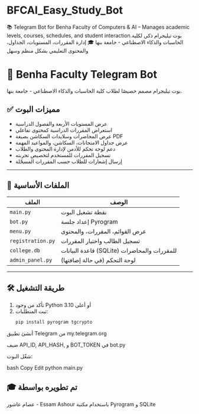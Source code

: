 # BFCAI_Easy_Study_Bot
📚 Telegram Bot for Benha Faculty of Computers &amp; AI – Manages academic levels, courses, schedules, and student interaction.بوت تيليجرام ذكي لكلية الحاسبات والذكاء الاصطناعي - جامعة بنها 🎓 إدارة المقررات، المستويات، الجداول، والمحتوى التعليمي بشكل منظم وسهل
# 🤖 Benha Faculty Telegram Bot

بوت تيليجرام مصمم خصيصًا لطلاب كلية الحاسبات والذكاء الاصطناعي - جامعة بنها.

## ✅ مميزات البوت

- عرض المستويات الأربعة والفصول الدراسية
- استعراض المقررات الدراسية كمحتوى تفاعلي
- عرض المحاضرات وسلايدات السكاشن بصيغة PDF
- عرض جداول الامتحانات، السكاشن، والمواعيد المهمة
- دعم لوحة تحكم للأدمن لإدارة المحتوى والطلاب
- تسجيل المقررات للمستخدم لتخصيص تجربته
- إرسال إشعارات للطلاب حسب المقررات المسجّلة

---

## 🧱 الملفات الأساسية

| الملف             | الوصف |
|------------------|-------|
| `main.py`        | نقطة تشغيل البوت |
| `bot.py`         | إعداد جلسة Pyrogram |
| `menu.py`        | عرض القوائم، المقررات، والمحتوى |
| `registration.py`| تسجيل الطالب واختيار المقررات |
| `college.db`     | قاعدة البيانات (SQLite) للمقررات والمحاضرات |
| `admin_panel.py` | لوحة التحكم (في حالة إضافتها) |

---

## 🛠️ طريقة التشغيل

1. تأكد من وجود Python 3.10 أو أعلى
2. ثبت المتطلبات:
   ```bash
   pip install pyrogram tgcrypto
أنشئ تطبيق Telegram من my.telegram.org

ضيف API_ID, API_HASH, و BOT_TOKEN في bot.py

شغّل البوت:

bash
Copy
Edit
python main.py
## 🎓 تم تطويره بواسطة
عصام عاشور - Essam Ashour
باستخدام مكتبة Pyrogram و SQLite
